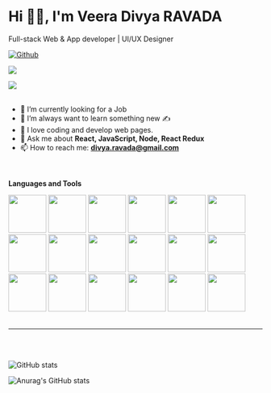 # Hi 🙋‍♀️, I'm Veera Divya RAVADA

 Full-stack Web & App developer | UI/UX Designer
 
 
 [![Github](https://img.shields.io/github/followers/divyaravada?label=Follow&style=social)](https://github.com/divyaravada)
 
 
 ![](https://visitor-badge.laobi.icu/badge?page_id=divyaravada.divyaravada)
 
 ![](https://komarev.com/ghpvc/?username=divyaravada&color=blueviolet)
 <br/><br/>



- 🔭 I’m currently looking for a Job
 - 🧠 I’m always want to learn something new ✍️
 - 	🥰 I love coding and develop web pages.
- 💬 Ask me about <b>React, JavaScript, Node, React Redux </b>
- 📫 How to reach me: **divya.ravada@gmail.com**


 <br/><br/>
 <b>Languages and Tools </b> <br/>
 <div display="flex">
<img src="https://user-images.githubusercontent.com/16076337/193835305-ff7a8abf-da5e-425f-90d8-27f22989fc00.png" width="75px"/> 

 <img src="https://user-images.githubusercontent.com/16076337/193835128-dfb97215-c0f4-41d9-8bcc-347c9f20a5ad.png" width="75px"/> 

 <img src="https://user-images.githubusercontent.com/16076337/193835410-6259efc1-105e-4b30-9ef0-2daa2a6d870d.png" width="75px"/> 

 <img src="https://user-images.githubusercontent.com/16076337/193835780-53e084d7-3c7d-4119-bb7e-a09519731c4e.png" width="75px"/> 

 <img src="https://user-images.githubusercontent.com/16076337/193835755-0da62f49-85a3-49e0-89b1-1525db605feb.png" width="75px"/> 

 <img src="https://user-images.githubusercontent.com/16076337/193835715-210b1e41-5e73-4a70-896d-ea5f8d1cefd1.png" width="75px"/> 

 <img src="https://user-images.githubusercontent.com/16076337/193835689-c5f5b854-1ac7-41ac-a365-4ecb9462638c.png" width="75px"/> 

 <img src="https://user-images.githubusercontent.com/16076337/193835654-7aa8a8c6-0144-469c-9908-3ad0685f4eb7.png" width="75px"/> 

 <img src="https://user-images.githubusercontent.com/16076337/193835613-5b15ffc2-5454-401a-a24f-631090535b0d.png" width="75px"/> 

 <img src="https://user-images.githubusercontent.com/16076337/193835575-fba1977e-fef9-4cb0-8281-26cb14ad1586.png" width="75px"/>

<img src="https://user-images.githubusercontent.com/16076337/193835216-29852886-b268-412f-94f0-d4598e450f74.png" width="75px"/>
<img src="https://user-images.githubusercontent.com/16076337/193835272-51ceacfd-8d02-4dcf-855a-c983e232fd4d.png" width="75px" />


 <img src="https://user-images.githubusercontent.com/16076337/193835522-6f2f43a3-3da4-4e38-8060-41169b5aa850.png" width="75px"> 

 <img src="https://user-images.githubusercontent.com/16076337/193835472-8d144a3f-91c4-4c99-8ae4-efe026b1b890.png" width="75px"> 
 
 <img src="https://user-images.githubusercontent.com/16076337/193835444-49ffbc55-38c7-4a29-9468-fa0a9d558620.png" width="75px"> 
 
 <img src="https://user-images.githubusercontent.com/16076337/193835164-ed4fbdda-740d-459f-ac3c-47a3d12701e2.png" width="75px"> 
 
 <img src="https://user-images.githubusercontent.com/16076337/193835365-0a6c9a2e-6779-48c5-ad56-d40c87ecf38e.png" width="75px"> 
 
 <img src="https://user-images.githubusercontent.com/16076337/193835030-643553f8-f496-4210-92e5-ac14916654e8.png" width="75px"> 
 
</div>
</br>
<hr/>
<br/><br/>

 ![GitHub stats](https://github-readme-stats.vercel.app/api?username=divyaravada&show_icons=true&theme=tokyonight)
 
![Anurag's GitHub stats](https://github-readme-stats.vercel.app/api/top-langs/?username=divyaravada&theme=dark&show_icons=true)
